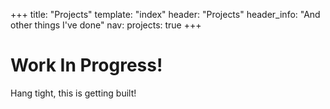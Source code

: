 +++
title: "Projects"
template: "index"
header: "Projects"
header_info: "And other things I've done"
nav:
  projects: true
+++

# Work In Progress!

Hang tight, this is getting built!
